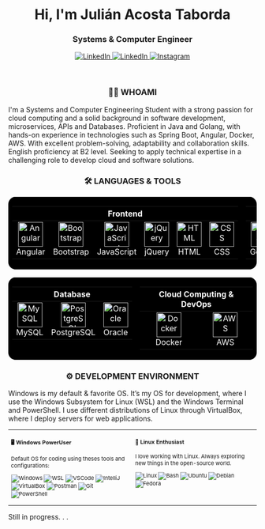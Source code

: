 <h1 align="center">Hi, I'm Julián Acosta Taborda</h1>
<h3 align="center">Systems & Computer Engineer</h3>

<p align="center">
  <a href="https://www.linkedin.com/in/acosjulioo/" target="blank">
    <img src="https://img.shields.io/badge/LinkedIn-0077B5?style=for-the-badge&logo=linkedin&logoColor=white" title="LinkedIn" alt="LinkedIn"/>
  </a>

  <a href="mailto:acostajuliant@gmail.com" target="blank">
  	<img src="https://img.shields.io/badge/Gmail-D14836?style=for-the-badge&logo=gmail&logoColor=white" title="LinkedIn" alt="LinkedIn"/>
  </a>

  <a href="https://www.instagram.com/acosjulioo/" target="blank">
    <img src="https://img.shields.io/badge/Instagram-E4405F?style=for-the-badge&logo=instagram&logoColor=white" title="Instagram" alt="Instagram"/>    
  </a>  
</p>

<br>

<!--  <p><img align="right" src="https://media1.tenor.com/m/PBcGjKppnacAAAAd/pixel-art.gif" width="400" height="560" alt="" /></p> -->
<h3 align="center">👨‍💻 WHOAMI</h3>
  <p>
    I'm a Systems and Computer Engineering Student with a strong passion for cloud computing and a solid background in
    software development, microservices, APIs and Databases. Proficient in Java and Golang, with hands-on
    experience in technologies such as Spring Boot, Angular, Docker, AWS. With excellent problem-solving,
    adaptability and collaboration skills. English proficiency at B2 level. Seeking to apply technical expertise in a
    challenging role to develop cloud and software solutions.  
  </p>

<h3 align="center">🛠️ LANGUAGES & TOOLS</h3>
<!--  TODO: PONERLOS EN UNA TABLA CON TODOS LOS DEMAS -->
<!-- inspiracion: https://github.com/itsZed0/itsZed0/blob/main/README.md?plain=1 -->
<!-- ICONOS: https://devicon.dev/ -->

<div align="center">
<table style="width: 100%; background-color: black; color: white; border: none; border-radius: 15px; overflow: hidden;">
  <tr>
    <td style="vertical-align: top;">
      <table style="background-color: black; color: white; border: none;">
        <thead>
          <tr>
            <th colspan="6" align="center" style="color: white;">Frontend</th>
          </tr>
        </thead>
        <tbody>
          <tr>
            <td align="center" style="border: none;">
              <img src="https://cdn.jsdelivr.net/gh/devicons/devicon@latest/icons/angular/angular-original.svg" title="Angular" alt="Angular" width="50" height="50"/>
              <br>Angular
            </td>
            <td align="center" style="border: none;">
              <img src="https://cdn.jsdelivr.net/gh/devicons/devicon@latest/icons/bootstrap/bootstrap-original.svg" title="Bootstrap" alt="Bootstrap" width="50" height="50"/>
              <br>Bootstrap
            </td>
            <td align="center" style="border: none;">
              <img src="https://cdn.jsdelivr.net/gh/devicons/devicon@latest/icons/javascript/javascript-original.svg" title="JavaScript" alt="JavaScript" width="50" height="50"/>
              <br>JavaScript
            </td>
            <td align="center" style="border: none;">
              <img src="https://cdn.jsdelivr.net/gh/devicons/devicon@latest/icons/jquery/jquery-original-wordmark.svg" title="jQuery" alt="jQuery" width="50" height="50"/>
              <br>jQuery
            </td>
            <td align="center" style="border: none;">
              <img src="https://cdn.jsdelivr.net/gh/devicons/devicon@latest/icons/html5/html5-original.svg" title="HTML" alt="HTML" width="50" height="50"/>
              <br>HTML
            </td>
            <td align="center" style="border: none;">
              <img src="https://cdn.jsdelivr.net/gh/devicons/devicon@latest/icons/css3/css3-original.svg" title="CSS" alt="CSS" width="50" height="50"/>
              <br>CSS
            </td>
          </tr>
        </tbody>
      </table>
    </td>    
    <td style="vertical-align: top;">
      <table style="background-color: black; color: white; border: none;">
        <thead>
          <tr>
            <th colspan="4" align="center" style="color: white;">Backend</th>
          </tr>
        </thead>
        <tbody>
          <tr>
            <td align="center" style="border: none;">
              <img src="https://cdn.jsdelivr.net/gh/devicons/devicon@latest/icons/go/go-original.svg" title="Golang" alt="Golang" width="50" height="50"/>
              <br>Golang
            </td>
            <td align="center" style="border: none;">
              <img src="https://cdn.jsdelivr.net/gh/devicons/devicon@latest/icons/java/java-original.svg" width="50" height="50" alt="Java"/>
              <br>Java
            </td>
            <td align="center" style="border: none;">
              <img src="https://cdn.jsdelivr.net/gh/devicons/devicon@latest/icons/spring/spring-original.svg" width="50" height="50" alt="Spring"/>
              <br>Spring
            </td>
          </tr>
        </tbody>
      </table>
    </td>
  </tr>
</table>


<table style="width: 100%; background-color: black; color: white; border: none; border-radius: 15px; overflow: hidden;">
  <tr>
    <td style="vertical-align: top;">
      <table style="background-color: black; color: white; border: none;">
        <thead>
          <tr>
            <th colspan="3" align="center" style="color: white;">Database</th>
          </tr>
        </thead>
        <tbody>
          <tr>
            <td align="center" style="border: none;">
              <img src="https://cdn.jsdelivr.net/gh/devicons/devicon@latest/icons/mysql/mysql-original-wordmark.svg" alt="MySQL" width="50" height="50"/>
              <br>MySQL
            </td>
            <td align="center" style="border: none;">
              <img src="https://cdn.jsdelivr.net/gh/devicons/devicon@latest/icons/postgresql/postgresql-original-wordmark.svg" alt="PostgreSQL" width="50" height="50"/>
              <br>PostgreSQL
            </td>
            <td align="center" style="border: none;">
              <img src="https://cdn.jsdelivr.net/gh/devicons/devicon@latest/icons/oracle/oracle-original.svg" alt="Oracle" width="50" height="50"/>
              <br>Oracle
            </td>
          </tr>
        </tbody>
      </table>
    </td>
    <td style="vertical-align: top;">
      <table style="background-color: black; color: white; border: none;">
        <thead>
          <tr>
            <th colspan="2" align="center" style="color: white;">Cloud Computing & DevOps</th>
          </tr>
        </thead>
        <tbody>
          <tr>
            <td align="center" style="border: none;">
              <img src="https://cdn.jsdelivr.net/gh/devicons/devicon@latest/icons/docker/docker-original.svg" alt="Docker" width="50" height="50"/>
              <br>Docker
            </td>
            <td align="center" style="border: none;">
              <img src="https://cdn.jsdelivr.net/gh/devicons/devicon@latest/icons/amazonwebservices/amazonwebservices-original-wordmark.svg" alt="AWS" width="50" height="50"/>
              <br>AWS
            </td>
          </tr>
        </tbody>
      </table>
    </td>
  </tr>
</table>
</div>

<h3 align="center">⚙️ DEVELOPMENT ENVIRONMENT</h3>
<!-- TAKE IT FROM: https://github.com/aaronedev/ -->

Windows is my default & favorite OS. It’s my OS for development, where I use the Windows Subsystem for Linux (WSL) and the Windows Terminal and PowerShell. I use different distributions of Linux through VirtualBox, where I deploy servers for web applications.

<div class="table-devenvironment">
  <table style="font-size: 11px">
  <tr>
  <td valign="top" width="50%">

#### 🖥️ Windows PowerUser

Default OS for coding using theses tools and configurations:

  ![Windows](https://img.shields.io/badge/-Windows-0078D6?style=flat&logo=windows&logoColor=white)
  ![WSL](https://img.shields.io/badge/-WSL-0D1117?style=flat&logo=windows-subsystem-for-linux&logoColor=FCC624)
  ![VSCode](https://img.shields.io/badge/VSCode-22a8e8?style=flat&logoColor=white)
  ![IntelliJ](https://img.shields.io/badge/IntelliJ-000?style=flat&logo=intellijidea&logoColor=white)
  ![VirtualBox](https://img.shields.io/badge/VirtualBox-293e70?style=flat&logo=virtualbox&logoColor=white)
  ![Postman](https://img.shields.io/badge/Postman-f76833?style=flat&logo=postman&logoColor=white)
  ![Git](https://img.shields.io/badge/-Git-F05032?style=flat&logo=git&logoColor=white)  
  ![PowerShell](https://img.shields.io/badge/-PowerShell-5391FE?style=flat&logo=powershell&logoColor=white)  
  
  </td>
  <td valign="top" width="50%">

#### 🐧 Linux Enthusiast

I love working with Linux. Always exploring new things in the open-source world.

  ![Linux](https://img.shields.io/badge/-Linux-000000?style=flat&logo=linux&logoColor=FCC624)
  ![Bash](https://img.shields.io/badge/Bash-black?style=flat&logo=gnubash&logoColor=white)
  ![Ubuntu](https://img.shields.io/badge/-Ubuntu-E95420?style=flat&logo=ubuntu&logoColor=white)
  ![Debian](https://img.shields.io/badge/-Debian-A81D33?style=flat&logo=debian&logoColor=white)
  ![Fedora](https://img.shields.io/badge/Fedora-293e70?style=flat&logo=fedora&logoColor=white)
  </td>
  </tr>
  </table>
</div>


<p>
  Still in progress. . .
</p>

